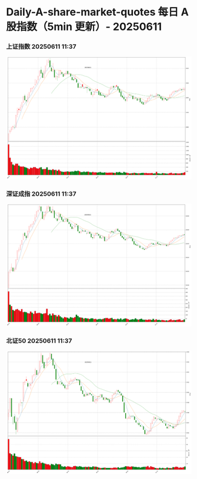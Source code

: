 
# Daily-A-share-market-quotes 每日 A 股指数（5min 更新）- 20250611

### 上证指数 20250611 11:37
![](./fig/2025/6/20250611-sh000001.png)

### 深证成指 20250611 11:37
![](./fig/2025/6/20250611-sz399001.png)

### 北证50 20250611 11:37
![](./fig/2025/6/20250611-bj899050.png)
